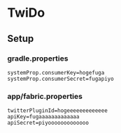 TwiDo
=====

Setup
-----

### gradle.properties

```java:gradle.properties
systemProp.consumerKey=hogefuga
systemProp.consumerSecret=fugapiyo
```

### app/fabric.properties

```java:app/fabric.properties
twitterPluginId=hogeeeeeeeeeeeee
apiKey=fugaaaaaaaaaaaaa
apiSecret=piyooooooooooooo
```
